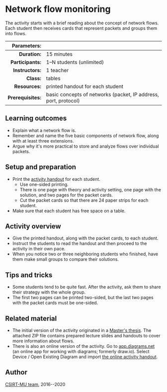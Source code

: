 # Network flow monitoring

The activity starts with a brief reading about the concept of network flows. Each student then receives cards that represent packets and groups them into flows.

| Parameters:        |                                  |
| -----------------: | :------------------------------- |
| **Duration:**      | 15 minutes                       |
| **Participants:**  | 1–N students (unlimited)         |
| **Instructors:**   | 1 teacher                        |
| **Class:**         | tables                           |
| **Resources:**     | printed handout for each student |
| **Prerequisites:** | basic concepts of networks (packet, IP address, port, protocol) |

## Learning outcomes

* Explain what a network flow is.
* Remember and name the five basic components of network flow, along with at least three extensions.
* Argue why it's more practical to store and analyze flows over individual packets. 

## Setup and preparation

* Print the [activity handout](flows-activity-handout.pdf) for each student.
	* Use one-sided printing.
	* There is one page with theory and activity setting, one page with the solution, and two pages for the packet cards.
	* Cut the packet cards so that there are 24 paper strips for each student.
* Make sure that each student has free space on a table.

## Activity overview

* Give the printed handout, along with the packet cards, to each student.
* Instruct the students to read the handout and then proceed to the activity in their own pace.
* When you notice two or three neighboring students who finished, have them make small groups to compare their solutions.

## Tips and tricks

* Some students tend to be quite fast. After the activity, ask them to share their strategy with the whole group.
* The first two pages can be printed two-sided, but the last two pages with the packet cards must be one-sided.

## Related material

* The initial version of the activity originated in a [Master's thesis](https://is.muni.cz/th/yqkg2/?lang=en). The attached ZIP file contains prepared lecture slides and handouts to cover more information about flows.
* There is also an online version of the activity. Go to [app.diagrams.net](https://app.diagrams.net/) (an online app for working with diagrams; formerly draw.io). Select Device / Open Existing Diagram and import [the online activity handout](flows-activity-online.xml​).

## Author

[CSIRT-MU team](https://csirt.muni.cz/), 2016--2020
